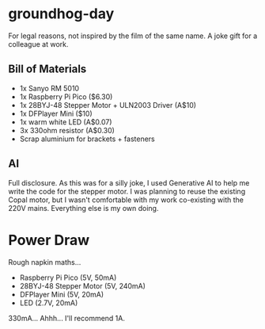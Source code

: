 # groundhog-day
For legal reasons, not inspired by the film of the same name. A joke gift for a colleague at work.

## Bill of Materials
- 1x Sanyo RM 5010
- 1x Raspberry Pi Pico ($6.30)
- 1x 28BYJ-48 Stepper Motor + ULN2003 Driver (A$10)
- 1x DFPlayer Mini ($10)
- 1x warm white LED (A$0.07)
- 3x 330ohm resistor (A$0.30)
- Scrap aluminium for brackets + fasteners

## AI
Full disclosure. As this was for a silly joke, I used Generative AI to help me write the code for the stepper motor. I was planning to reuse the existing Copal motor, but I wasn't comfortable with my work co-existing with the 220V mains. Everything else is my own doing.

# Power Draw
Rough napkin maths...
- Raspberry Pi Pico (5V, 50mA)
- 28BYJ-48 Stepper Motor (5V, 240mA)
- DFPlayer Mini (5V, 20mA)
- LED (2.7V, 20mA)

330mA... Ahhh... I'll recommend 1A.
